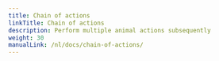 ```yaml
---
title: Chain of actions
linkTitle: Chain of actions
description: Perform multiple animal actions subsequently
weight: 30
manualLink: /nl/docs/chain-of-actions/
---
```

<script>
  window.location.href = "/nl/docs/chain-of-actions/";
</script>
